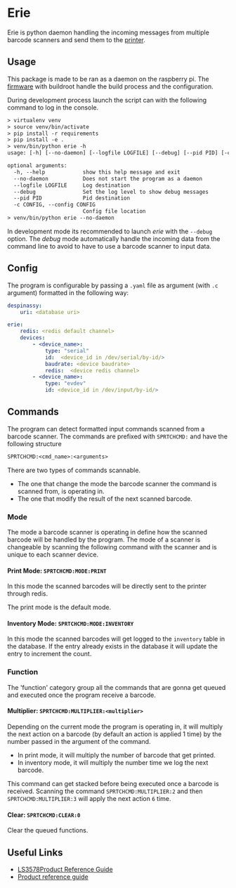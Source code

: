 # Erie

Erie is python daemon handling the incoming messages from multiple barcode
scanners and send them to the [printer](https://github.com/Sprtch/victoria).

## Usage

This package is made to be ran as a daemon on the raspberry pi.
The [firmware](https://github.com/Sprtch/buildroot) with buildroot handle the
build process and the configuration.

During development process launch the script can with the following
command to log in the console.

```txt
> virtualenv venv
> source venv/bin/activate
> pip install -r requirements
> pip install -e .
> venv/bin/python erie -h
usage: [-h] [--no-daemon] [--logfile LOGFILE] [--debug] [--pid PID] [-c CONFIG]

optional arguments:
  -h, --help            show this help message and exit
  --no-daemon           Does not start the program as a daemon
  --logfile LOGFILE     Log destination
  --debug               Set the log level to show debug messages
  --pid PID             Pid destination
  -c CONFIG, --config CONFIG
                        Config file location
> venv/bin/python erie --no-daemon
```

In development mode its recommended to launch _erie_ with the `--debug` option.
The _debug_ mode automatically handle the incoming data from the command line
to avoid to have to use a barcode scanner to input data.

## Config

The program is configurable by passing a `.yaml` file as argument (with `.c`
argument) formatted in the following way:

```yaml
despinassy:
    uri: <database uri>

erie:
    redis: <redis default channel>
    devices:
        - <device_name>:
            type: "serial"
            id:  <device_id in /dev/serial/by-id/>
            baudrate: <device baudrate>
            redis:  <device redis channel>
        - <device_name>:
            type: "evdev"
            id: <device_id in /dev/input/by-id/>
```

## Commands

The program can detect formatted input commands scanned from a barcode scanner.
The commands are prefixed with `SPRTCHCMD:` and have the following
structure

```txt
SPRTCHCMD:<cmd_name>:<arguments>
```

There are two types of commands scannable.

* The one that change the mode the barcode scanner the command is scanned from,
  is operating in.
* The one that modify the result of the next scanned barcode.

### Mode

The mode a barcode scanner is operating in define how the scanned barcode will be
handled by the program.
The mode of a scanner is changeable by scanning the following command with the
scanner and is unique to each scanner device.

#### Print Mode: `SPRTCHCMD:MODE:PRINT`

In this mode the scanned barcodes will be directly sent
to the printer through redis.

The print mode is the default mode.

#### Inventory Mode: `SPRTCHCMD:MODE:INVENTORY`

In this mode the scanned barcodes will get logged to the `inventory` table in
the database.
If the entry already exists in the database it will update the entry to
increment the count.

### Function

The 'function' category group all the commands that are gonna get queued and
executed once the program receive a barcode.

#### Multiplier: `SPRTCHCMD:MULTIPLIER:<multiplier>`

Depending on the current mode the program is operating in, it will multiply
the next action on a barcode (by default an action is applied 1 time) by the
number passed in the argument of the command.

* In print mode, it will multiply the number of barcode that get printed.
* In inventory mode, it will multiply the number time we log the next barcode.

This command can get stacked before being executed once a barcode is received.
Scanning the command `SPRTCHCMD:MULTIPLIER:2` and then `SPRTCHCMD:MULTIPLIER:3`
will apply the next action `6` time.

#### Clear: `SPRTCHCMD:CLEAR:0`

Clear the queued functions.

## Useful Links

* [LS3578Product Reference Guide](https://topresale.ru/download/Zebra_Motorola_LS3578_%D0%A1%D0%BF%D1%80%D0%B0%D0%B2%D0%BE%D1%87%D0%BD%D0%BE%D0%B5_%D1%80%D1%83%D0%BA%D0%BE%D0%B2%D0%BE%D0%B4%D1%81%D1%82%D0%B2%D0%BE.pdf)
* [Product reference guide](https://www.zebra.com/content/dam/zebra_new_ia/en-us/manuals/barcode-scanners/ds3578-prg-en.pdf)

